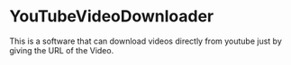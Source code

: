 # YouTubeVideoDownloader
This is a software that can download videos directly from youtube just by giving the URL of the Video.
